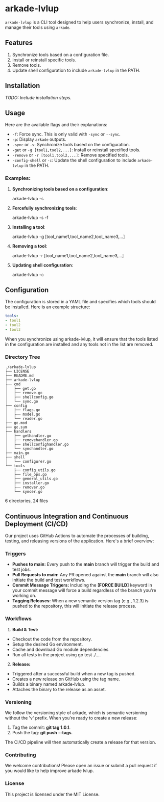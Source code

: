 # arkade-lvlup

`arkade-lvlup` is a CLI tool designed to help users synchronize, install, and manage their tools using `arkade`.

## Features

1. Synchronize tools based on a configuration file.
2. Install or reinstall specific tools.
3. Remove tools.
4. Update shell configuration to include `arkade-lvlup` in the PATH.

## Installation

_TODO: Include installation steps._

## Usage

Here are the available flags and their explanations:

- `-f`: Force sync. This is only valid with `-sync` or `--sync`.
- `-p`: Display `arkade` outputs.
- `-sync` or `-s`: Synchronize tools based on the configuration.
- `-get` or `-g [tool1,tool2,...]`: Install or reinstall specified tools.
- `-remove` or `-r [tool1,tool2,...]`: Remove specified tools.
- `-config-shell` or `-c`: Update the shell configuration to include `arkade-lvlup` in the PATH.

### Examples:

1. **Synchronizing tools based on a configuration**:

    arkade-lvlup -s


2. **Forcefully synchronizing tools**:

    arkade-lvlup -s -f


3. **Installing a tool**:

    arkade-lvlup -g [tool_name1,tool_name2,tool_name3,...]


4. **Removing a tool**:

    arkade-lvlup -r [tool_name1,tool_name2,tool_name3,...]


5. **Updating shell configuration**:

    arkade-lvlup -c


## Configuration

The configuration is stored in a YAML file and specifies which tools should be installed. Here is an example structure:

```yaml
tools:
- tool1
- tool2
- tool3
```

When you synchronize using arkade-lvlup, it will ensure that the tools listed in the configuration are installed and any tools not in the list are removed.

### Directory Tree

    ./arkade-lvlup
    ├── LICENSE
    ├── README.md
    ├── arkade-lvlup
    ├── cmd
    │   ├── get.go
    │   ├── remove.go
    │   ├── shellconfig.go
    │   └── sync.go
    ├── config
    │   ├── flags.go
    │   ├── model.go
    │   └── reader.go
    ├── go.mod
    ├── go.sum
    ├── handlers
    │   ├── gethandler.go
    │   ├── removehandler.go
    │   ├── shellconfighandler.go
    │   └── synchandler.go
    ├── main.go
    ├── shell
    │   └── configurer.go
    └── tools
        ├── config_utils.go
        ├── file_ops.go
        ├── general_utils.go
        ├── installer.go
        ├── remover.go
        └── syncer.go

6 directories, 24 files

## Continuous Integration and Continuous Deployment (CI/CD)
Our project uses GitHub Actions to automate the processes of building, testing, and releasing versions of the application. Here's a brief overview:

### Triggers
- **Pushes to main:** Every push to the **main** branch will trigger the build and test jobs.
- **Pull Requests to main:** Any PR opened against the **main** branch will also initiate the build and test workflows.
- **Commit Message Triggers:** Including the **[FORCE BUILD]** keyword in your commit message will force a build regardless of the branch you're working on.
- **Tagging Releases:** When a new semantic version tag (e.g., 1.2.3) is pushed to the repository, this will initiate the release process.

### Workflows
1. **Build & Test:**

- Checkout the code from the repository.
- Setup the desired Go environment.
- Cache and download Go module dependencies.
- Run all tests in the project using go test ./....

2. **Release:**

- Triggered after a successful build when a new tag is pushed.
- Creates a new release on GitHub using the tag name.
- Builds a binary named arkade-lvlup.
- Attaches the binary to the release as an asset.

### Versioning
We follow the versioning style of arkade, which is semantic versioning without the 'v' prefix. When you're ready to create a new release:

1. Tag the commit: **git tag 1.0.1**.
2. Push the tag: **git push --tags**.

The CI/CD pipeline will then automatically create a release for that version.

### Contributing
We welcome contributions! Please open an issue or submit a pull request if you would like to help improve arkade lvlup.

### License
This project is licensed under the MIT License.